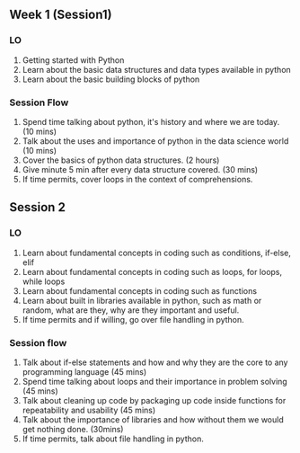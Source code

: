 ## Week 1 (Session1)

### LO
1. Getting started with Python
2. Learn about the basic data structures and data types available in python
3. Learn about the basic building blocks of python


### Session Flow
1. Spend time talking about python, it's history and where we are today. (10 mins) 
2. Talk about the uses and importance of python in the data science world (10 mins)
3. Cover the basics of python data structures. (2 hours)
4. Give minute 5 min after every data structure covered. (30 mins)
5. If time permits, cover loops in the context of comprehensions.

## Session 2

### LO
1. Learn about fundamental concepts in coding such as conditions, if-else, elif 
2. Learn about fundamental concepts in coding such as loops, for loops, while loops
3. Learn about fundamental concepts in coding such as functions
4. Learn about built in libraries available in python, such as math or random, what are they, why are they important and useful.
5. If time permits and if willing, go over file handling in python. 



### Session flow
1. Talk about if-else statements and how and why they are the core to any programming language (45 mins)
2. Spend time talking about loops and their importance in problem solving (45 mins)
3. Talk about cleaning up code by packaging up code inside functions for repeatability and usability (45 mins)
4. Talk about the importance of libraries and how without them we would get nothing done. (30mins)
5. If time permits, talk about file handling in python.
